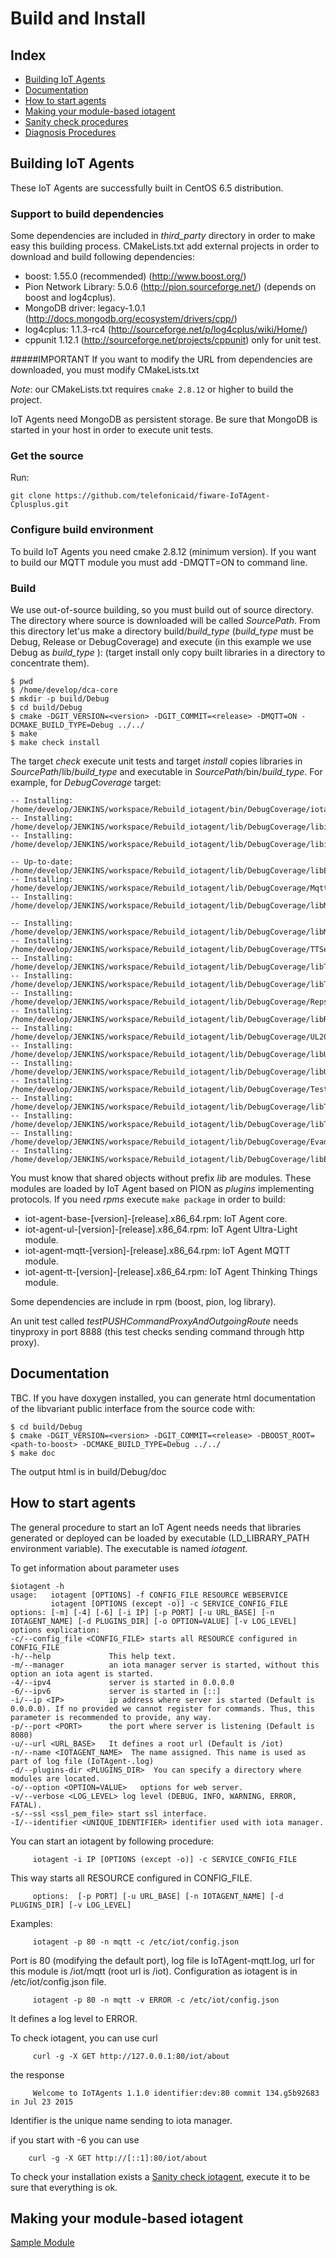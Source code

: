 # Build and Install

## Index

* [Building IoT Agents](#building_iot_agents)
* [Documentation](#documentation)
* [How to start agents](#how_to_start_agents)
* [Making your module-based iotagent](#making_your_module)
* [Sanity check procedures](sanity_check.md)
* [Diagnosis Procedures](diagnosis_procedures.md)



## <a name="building_iot_agents">Building IoT Agents</a>

These IoT Agents are successfully built in CentOS 6.5 distribution.

### Support to build dependencies

Some dependencies are included in _third_party_ directory in order to make easy this building process.
CMakeLists.txt add external projects in order to download and build following dependencies:

- boost: 1.55.0 (recommended) (http://www.boost.org/)
- Pion Network Library: 5.0.6 (http://pion.sourceforge.net/) (depends on boost and log4cplus).
- MongoDB driver: legacy-1.0.1 (http://docs.mongodb.org/ecosystem/drivers/cpp/)
- log4cplus: 1.1.3-rc4 (http://sourceforge.net/p/log4cplus/wiki/Home/)
- cppunit 1.12.1 (http://sourceforge.net/projects/cppunit) only for unit test.

#####IMPORTANT
If you want to  modify the URL from dependencies are downloaded, you must modify CMakeLists.txt

*Note*: our CMakeLists.txt requires `cmake 2.8.12` or higher to build the project.

IoT Agents need MongoDB as persistent storage. Be sure that MongoDB is started in your host in order to execute unit tests.


### Get the source

Run:
```
git clone https://github.com/telefonicaid/fiware-IoTAgent-Cplusplus.git
```



### Configure build environment
To build IoT Agents you need cmake 2.8.12 (minimum version). If you want to build our MQTT module you must add -DMQTT=ON to command line.


### Build
We use out-of-source building, so you must build out of source directory.
The directory where source is downloaded will be called _SourcePath_. From this directory let'us make a directory build/*build_type* (*build_type* must be Debug, Release or DebugCoverage) and execute (in this example we use Debug as *build_type* ):
(target install only copy built libraries in a directory to concentrate them).

```
$ pwd
$ /home/develop/dca-core
$ mkdir -p build/Debug
$ cd build/Debug
$ cmake -DGIT_VERSION=<version> -DGIT_COMMIT=<release> -DMQTT=ON -DCMAKE_BUILD_TYPE=Debug ../../
$ make
$ make check install
```
The target _check_ execute unit tests and target _install_ copies libraries in _SourcePath_/lib/*build_type* and executable in _SourcePath_/bin/*build_type*. For example, for _DebugCoverage_ target:

```
-- Installing: /home/develop/JENKINS/workspace/Rebuild_iotagent/bin/DebugCoverage/iotagent
-- Installing: /home/develop/JENKINS/workspace/Rebuild_iotagent/lib/DebugCoverage/libiota.so
-- Installing: /home/develop/JENKINS/workspace/Rebuild_iotagent/lib/DebugCoverage/libiota.a

-- Up-to-date: /home/develop/JENKINS/workspace/Rebuild_iotagent/lib/DebugCoverage/libEsp.a
-- Installing: /home/develop/JENKINS/workspace/Rebuild_iotagent/lib/DebugCoverage/MqttService.so
-- Installing: /home/develop/JENKINS/workspace/Rebuild_iotagent/lib/DebugCoverage/libMqttService.a

-- Installing: /home/develop/JENKINS/workspace/Rebuild_iotagent/lib/DebugCoverage/libMqttService.so
-- Installing: /home/develop/JENKINS/workspace/Rebuild_iotagent/lib/DebugCoverage/TTService.so
-- Installing: /home/develop/JENKINS/workspace/Rebuild_iotagent/lib/DebugCoverage/libTTService.a
-- Installing: /home/develop/JENKINS/workspace/Rebuild_iotagent/lib/DebugCoverage/libTTService.so
-- Installing: /home/develop/JENKINS/workspace/Rebuild_iotagent/lib/DebugCoverage/RepsolService.so
-- Installing: /home/develop/JENKINS/workspace/Rebuild_iotagent/lib/DebugCoverage/libRepsolService.so
-- Installing: /home/develop/JENKINS/workspace/Rebuild_iotagent/lib/DebugCoverage/UL20Service.so
-- Installing: /home/develop/JENKINS/workspace/Rebuild_iotagent/lib/DebugCoverage/libUL20Service.a
-- Installing: /home/develop/JENKINS/workspace/Rebuild_iotagent/lib/DebugCoverage/libUL20Service.so
-- Installing: /home/develop/JENKINS/workspace/Rebuild_iotagent/lib/DebugCoverage/TestService.so
-- Installing: /home/develop/JENKINS/workspace/Rebuild_iotagent/lib/DebugCoverage/libTestService.a
-- Installing: /home/develop/JENKINS/workspace/Rebuild_iotagent/lib/DebugCoverage/libTestService.so
-- Installing: /home/develop/JENKINS/workspace/Rebuild_iotagent/lib/DebugCoverage/EvadtsService.so
-- Installing: /home/develop/JENKINS/workspace/Rebuild_iotagent/lib/DebugCoverage/libEvadtsService.so
```

You must know that shared objects without prefix _lib_ are modules. These modules are loaded by IoT Agent based on PION as _plugins_ implementing protocols.
If you need _rpms_ execute `make package` in order to build:
- iot-agent-base-[version]-[release].x86_64.rpm: IoT Agent core.
- iot-agent-ul-[version]-[release].x86_64.rpm: IoT Agent Ultra-Light module.
- iot-agent-mqtt-[version]-[release].x86_64.rpm: IoT Agent MQTT module.
- iot-agent-tt-[version]-[release].x86_64.rpm: IoT Agent Thinking Things module.

Some dependencies are include in rpm (boost, pion, log library).

An unit test called _testPUSHCommandProxyAndOutgoingRoute_ needs tinyproxy in port 8888 (this test checks sending command through http proxy).


## <a name="documentation">Documentation</a>
TBC.
If you have doxygen installed, you can generate html documentation of the libvariant public interface from the source code with:

```
$ cd build/Debug
$ cmake -DGIT_VERSION=<version> -DGIT_COMMIT=<release> -DBOOST_ROOT=<path-to-boost> -DCMAKE_BUILD_TYPE=Debug ../../
$ make doc
```

The output html is in build/Debug/doc

## <a name="how_to_start_agents">How to start agents</a>

The general procedure to start an IoT Agent needs needs that libraries generated or
deployed can be loaded by executable (LD_LIBRARY_PATH environment variable). The executable is named _iotagent_.

To get information about parameter uses
```
$iotagent -h
usage:   iotagent [OPTIONS] -f CONFIG_FILE RESOURCE WEBSERVICE
         iotagent [OPTIONS (except -o)] -c SERVICE_CONFIG_FILE
options: [-m] [-4] [-6] [-i IP] [-p PORT] [-u URL_BASE] [-n IOTAGENT_NAME] [-d PLUGINS_DIR] [-o OPTION=VALUE] [-v LOG_LEVEL]
options explication:
-c/--config_file <CONFIG_FILE> starts all RESOURCE configured in CONFIG_FILE
-h/--help             This help text.
-m/--manager          an iota manager server is started, without this option an iota agent is started.
-4/--ipv4             server is started in 0.0.0.0
-6/--ipv6             server is started in [::]
-i/--ip <IP>          ip address where server is started (Default is 0.0.0.0). If no provided we cannot register for commands. Thus, this parameter is recommended to provide, any way.
-p/--port <PORT>      the port where server is listening (Default is 8080)
-u/--url <URL_BASE>   It defines a root url (Default is /iot)
-n/--name <IOTAGENT_NAME>  The name assigned. This name is used as part of log file (IoTAgent-.log)
-d/--plugins-dir <PLUGINS_DIR>  You can specify a directory where modules are located.
-o/--option <OPTION=VALUE>   options for web server.
-v/--verbose <LOG_LEVEL> log level (DEBUG, INFO, WARNING, ERROR, FATAL).
-s/--ssl <ssl_pem_file> start ssl interface.
-I/--identifier <UNIQUE_IDENTIFIER> identifier used with iota manager.
```

You can start an iotagent by following procedure:

         iotagent -i IP [OPTIONS (except -o)] -c SERVICE_CONFIG_FILE

This way starts all RESOURCE configured in CONFIG_FILE.

         options:  [-p PORT] [-u URL_BASE] [-n IOTAGENT_NAME] [-d PLUGINS_DIR] [-v LOG_LEVEL]

Examples:

         iotagent -p 80 -n mqtt -c /etc/iot/config.json

Port is 80 (modifying the default port), log file is IoTAgent-mqtt.log, url for this module is /iot/mqtt (root url is /iot).
Configuration as iotagent is in /etc/iot/config.json file.

         iotagent -p 80 -n mqtt -v ERROR -c /etc/iot/config.json

It defines a log level to ERROR.

To check iotagent, you can use curl

         curl -g -X GET http://127.0.0.1:80/iot/about
the response

         Welcome to IoTAgents 1.1.0 identifier:dev:80 commit 134.g5b92683 in Jul 23 2015

Identifier is the unique name sending to iota manager.

if you start with -6 you can use

        curl -g -X GET http://[::1]:80/iot/about

To check your installation exists a [Sanity check iotagent](sanity_check.md), execute it to be sure that everything is ok.


## <a name="making_your_module">Making your module-based iotagent</a>
[Sample Module](test_service.md)
